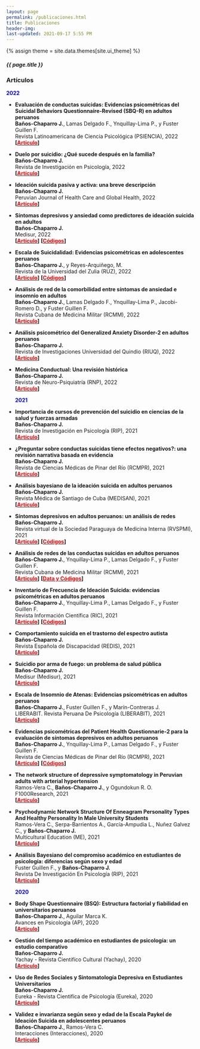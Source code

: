 ```yaml
---
layout: page
permalink: /publicaciones.html
title: Publicaciones
header-img: 
last-updated: 2021-09-17 5:55 PM
---
```

{% assign theme = site.data.themes[site.ui_theme] %}
<div class="blogcard  card-1 mb-4" style="width: 100%;">
  <div class="card-body">
    <h5 class="card-title text-center" style="font-size:{{ theme.post-title-size }};font-weight:{{ theme.post-font-weight }};">{{ page.title }}</h5>
  </div>
</div>


### Artículos


  **<font color=blue>2022</font>**

+ **Evaluación de conductas suicidas: Evidencias psicométricas del Suicidal Behaviors Questionnaire-Revised (SBQ-R) en adultos peruanos**<br/>
  **Baños-Chaparro J.**, Lamas Delgado F., Ynquillay-Lima P., y Fuster Guillen F.<br/>
  Revista Latinoamericana de Ciencia Psicológica (PSIENCIA), 2022<br/>
  **[[<font color=red>Artículo</font>](http://www.psiencia.com/index.php/revista/article/view/24)]**

+ **Duelo por suicidio: ¿Qué sucede después en la familia?**<br/>
  **Baños-Chaparro J.**<br/>
  Revista de Investigación en Psicología, 2022<br/>
  **[[<font color=red>Artículo</font>](https://revistasinvestigacion.unmsm.edu.pe/index.php/psico/article/view/22287)]**

+ **Ideación suicida pasiva y activa: una breve descripción**<br/>
  **Baños-Chaparro J.**<br/>
  Peruvian Journal of Health Care and Global Health, 2022<br/>
  **[[<font color=red>Artículo</font>](http://52.37.22.248/index.php/hgh/article/view/170)]**

+ **Síntomas depresivos y ansiedad como predictores de ideación suicida en adultos**<br/>
  **Baños-Chaparro J.**<br/>
  Medisur, 2022<br/>
  **[[<font color=red>Artículo</font>](http://www.medisur.sld.cu/index.php/medisur/article/view/5391)]** **[[<font color=red>Códigos</font>](https://osf.io/xtu4w/)]**

+ **Escala de Suicidalidad: Evidencias psicométricas en adolescentes peruanos**<br/>
  **Baños-Chaparro J.**, y Reyes-Arquiñego, M.<br/>
  Revista de la Universidad del Zulia (RUZ), 2022<br/>
  **[[<font color=red>Artículo</font>](https://produccioncientificaluz.org/index.php/rluz/article/view/38058)]** **[[<font color=red>Códigos</font>](https://osf.io/dgpwh/)]**

+ **Análisis de red de la comorbilidad entre síntomas de ansiedad e insomnio en adultos**<br/>
  **Baños-Chaparro J.**, Lamas Delgado F., Ynquillay-Lima P., Jacobi-Romero D., y Fuster Guillen F.<br/>
  Revista Cubana de Medicina Militar (RCMM), 2022<br/>
  **[[<font color=red>Artículo</font>](http://www.revmedmilitar.sld.cu/index.php/mil/article/view/1891)]**

+ **Análisis psicométrico del Generalized Anxiety Disorder-2 en adultos peruanos**<br/>
  **Baños-Chaparro J.**<br/>
  Revista de Investigaciones Universidad del Quindio (RIUQ), 2022<br/>
  **[[<font color=red>Artículo</font>](https://ojs.uniquindio.edu.co/ojs/index.php/riuq/article/view/581)]**

+ **Medicina Conductual: Una revisión histórica**<br/>
  **Baños-Chaparro J.**<br/>
  Revista de Neuro-Psiquiatría (RNP), 2022<br/>
  **[[<font color=red>Artículo</font>](https://revistas.upch.edu.pe/index.php/RNP/article/view/4153)]**


  **<font color=blue>2021</font>**

+ **Importancia de cursos de prevención del suicidio en ciencias de la salud y fuerzas armadas**<br/>
  **Baños-Chaparro J.**<br/>
  Revista de Investigación en Psicología (RIP), 2021<br/>
  **[[<font color=red>Artículo</font>](https://revistasinvestigacion.unmsm.edu.pe/index.php/psico/article/view/21214)]**

+ **¿Preguntar sobre conductas suicidas tiene efectos negativos?: una revisión narrativa basada en evidencia**<br/>
  **Baños-Chaparro J.**<br/>
  Revista de Ciencias Médicas de Pinar del Río (RCMPR), 2021<br/>
  **[[<font color=red>Artículo</font>](http://www.revcmpinar.sld.cu/index.php/publicaciones/article/view/5166)]**

+ **Análisis bayesiano de la ideación suicida en adultos peruanos**<br/>
  **Baños-Chaparro J.**<br/>
  Revista Médica de Santiago de Cuba (MEDISAN), 2021<br/>
  **[[<font color=red>Artículo</font>](http://www.medisan.sld.cu/index.php/san/article/view/3787)]**

+ **Síntomas depresivos en adultos peruanos: un análisis de redes**<br/>
  **Baños-Chaparro J.**<br/>
  Revista virtual de la Sociedad Paraguaya de Medicina Interna (RVSPMI), 2021<br/>
  **[[<font color=red>Artículo</font>](https://www.revistaspmi.org.py/index.php/rvspmi/article/view/243)]** **[[<font color=red>Códigos</font>](https://osf.io/7prws/)]**

+ **Análisis de redes de las conductas suicidas en adultos peruanos**<br/>
  **Baños-Chaparro J.**, Ynquillay-Lima P., Lamas Delgado F., y Fuster Guillen F.<br/>
  Revista Cubana de Medicina Militar (RCMM), 2021<br/>
  **[[<font color=red>Artículo</font>](http://www.revmedmilitar.sld.cu/index.php/mil/article/view/1450)]** **[[<font color=red>Data y Códigos</font>](https://osf.io/v954z/)]**

+ **Inventario de Frecuencia de Ideación Suicida: evidencias psicométricas en adultos peruanos**<br/>
  **Baños-Chaparro J.**, Ynquillay-Lima P., Lamas Delgado F., y Fuster Guillen F.<br/>
  Revista Información Científica (RIC), 2021<br/>
  **[[<font color=red>Artículo</font>](http://www.revinfcientifica.sld.cu/index.php/ric/article/view/3507)]** **[[<font color=red>Códigos</font>](https://osf.io/3an8q/)]**

+ **Comportamiento suicida en el trastorno del espectro autista**<br/>
  **Baños-Chaparro J.**<br/>
  Revista Española de Discapacidad (REDIS), 2021<br/>
  **[[<font color=red>Artículo</font>](https://www.cedd.net/redis/index.php/redis/article/view/747)]**

+ **Suicidio por arma de fuego: un problema de salud pública**<br/>
  **Baños-Chaparro J.**<br/>
  Medisur (Medisur), 2021<br/>
  **[[<font color=red>Artículo</font>](http://medisur.sld.cu/index.php/medisur/article/view/4973)]**

+ **Escala de Insomnio de Atenas: Evidencias psicométricas en adultos peruanos**<br/>
  **Baños-Chaparro J.**, Fuster Guillen F., y Marín-Contreras J.<br/>
  LIBERABIT. Revista Peruana De Psicología (LIBERABIT), 2021<br/>
  **[[<font color=red>Artículo</font>](http://revistaliberabit.com/index.php/Liberabit/article/view/458)]**

+ **Evidencias psicométricas del Patient Health Questionnarie-2 para la evaluación de síntomas depresivos en adultos peruanos**<br/>
  **Baños-Chaparro J.**, Ynquillay-Lima P., Lamas Delgado F., y Fuster Guillen F.<br/>
  Revista de Ciencias Médicas de Pinar del Río (RCMPR), 2021<br/>
  **[[<font color=red>Artículo</font>](http://www.revcmpinar.sld.cu/index.php/publicaciones/article/view/5064)]** **[[<font color=red>Códigos</font>](https://osf.io/684bn/)]**

+ **The network structure of depressive symptomatology in Peruvian adults with arterial hypertension**<br/>
  Ramos-Vera C., **Baños-Chaparro J.**, y Ogundokun R. O.<br/>
  F1000Research, 2021<br/>
  **[[<font color=red>Artículo</font>](https://f1000research.com/articles/10-19)]**

+ **Psychodynamic Network Structure Of Enneagram Personality Types And Healthy Personality In Male University Students**<br/>
  Ramos-Vera C., Serpa-Barrientos A., García-Ampudia L., Nuñez Galvez C., y **Baños-Chaparro J.**<br/>
  Multicultural Education (ME), 2021<br/>
  **[[<font color=red>Artículo</font>](http://ijdri.com/me/wp-content/uploads/2021/11/2.pdf)]**

+ **Análisis Bayesiano del compromiso académico en estudiantes de psicología: diferencias según sexo y edad**<br/>
  Fuster Guillen F., y **Baños-Chaparro J.**<br/>
  Revista De Investigación En Psicología (RIP), 2021<br/>
  **[[<font color=red>Artículo</font>](https://revistasinvestigacion.unmsm.edu.pe/index.php/psico/article/view/20210)]**


  **<font color=blue>2020</font>**

+ **Body Shape Questionnaire (BSQ): Estructura factorial y fiabilidad en universitarios peruanos**<br/>
  **Baños-Chaparro J.**, Aguilar Marca K.<br/>
  Avances en Psicología (AP), 2020<br/>
  **[[<font color=red>Artículo</font>](https://revistas.unife.edu.pe/index.php/avancesenpsicologia/article/view/2254)]**

+ **Gestión del tiempo académico en estudiantes de psicología: un estudio comparativo**<br/>
  **Baños-Chaparro J.**<br/>
  Yachay - Revista Cientifíco Cultural (Yachay), 2020<br/>
  **[[<font color=red>Artículo</font>](https://revistas.uandina.edu.pe/index.php/Yachay/article/view/221)]**

+ **Uso de Redes Sociales y Sintomatología Depresiva en Estudiantes Universitarios**<br/>
  **Baños-Chaparro J.**<br/>
  Eureka - Revista Cientifíca de Psicología (Eureka), 2020<br/>
  **[[<font color=red>Artículo</font>](https://www.psicoeureka.com.py/publicacion/17-2/articulo/13)]**

+ **Validez e invarianza según sexo y edad de la Escala Paykel de Ideación Suicida en adolescentes peruanos**<br/>
  **Baños-Chaparro J.**, Ramos-Vera C.<br/>
  Interacciones (Interacciones), 2020<br/>
  **[[<font color=red>Artículo</font>](https://www.ojs.revistainteracciones.com/index.php/rin/article/view/96)]**
